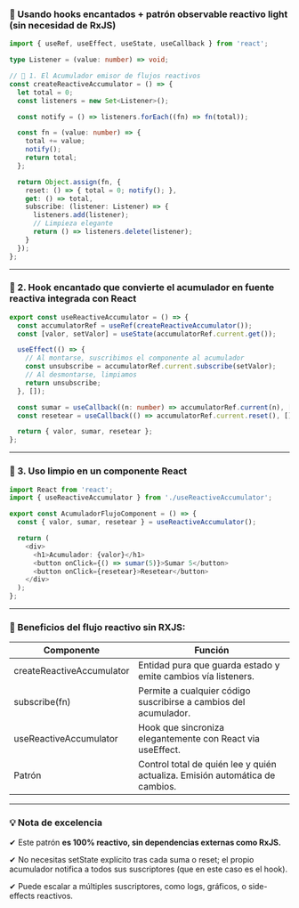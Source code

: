 ### **👑 Usando hooks encantados + patrón observable reactivo light (sin necesidad de RxJS)**

```typescript
import { useRef, useEffect, useState, useCallback } from 'react';

type Listener = (value: number) => void;

// 🧙 1. El Acumulador emisor de flujos reactivos
const createReactiveAccumulator = () => {
  let total = 0;
  const listeners = new Set<Listener>();

  const notify = () => listeners.forEach((fn) => fn(total));

  const fn = (value: number) => {
    total += value;
    notify();
    return total;
  };

  return Object.assign(fn, {
    reset: () => { total = 0; notify(); },
    get: () => total,
    subscribe: (listener: Listener) => {
      listeners.add(listener);
      // Limpieza elegante
      return () => listeners.delete(listener);
    }
  });
};
```

---

### **🔮 2. Hook encantado que convierte el acumulador en fuente reactiva integrada con React**

```typescript
export const useReactiveAccumulator = () => {
  const accumulatorRef = useRef(createReactiveAccumulator());
  const [valor, setValor] = useState(accumulatorRef.current.get());

  useEffect(() => {
    // Al montarse, suscribimos el componente al acumulador
    const unsubscribe = accumulatorRef.current.subscribe(setValor);
    // Al desmontarse, limpiamos
    return unsubscribe;
  }, []);

  const sumar = useCallback((n: number) => accumulatorRef.current(n), []);
  const resetear = useCallback(() => accumulatorRef.current.reset(), []);

  return { valor, sumar, resetear };
};
```

---

### **🎯 3. Uso limpio en un componente React**

```typescript
import React from 'react';
import { useReactiveAccumulator } from './useReactiveAccumulator';

export const AcumuladorFlujoComponent = () => {
  const { valor, sumar, resetear } = useReactiveAccumulator();

  return (
    <div>
      <h1>Acumulador: {valor}</h1>
      <button onClick={() => sumar(5)}>Sumar 5</button>
      <button onClick={resetear}>Resetear</button>
    </div>
  );
};
```

---

### **🧙 Beneficios del flujo reactivo sin RXJS:**

|**Componente**|**Función**|
|---|---|
|createReactiveAccumulator|Entidad pura que guarda estado y emite cambios vía listeners.|
|subscribe(fn)|Permite a cualquier código suscribirse a cambios del acumulador.|
|useReactiveAccumulator|Hook que sincroniza elegantemente con React via useEffect.|
|Patrón|Control total de quién lee y quién actualiza. Emisión automática de cambios.|

---

### **💡 Nota de excelencia**

✔ Este patrón **es 100% reactivo, sin dependencias externas como RxJS.**

✔ No necesitas setState explícito tras cada suma o reset; el propio acumulador notifica a todos sus suscriptores (que en este caso es el hook).

✔ Puede escalar a múltiples suscriptores, como logs, gráficos, o side-effects reactivos.